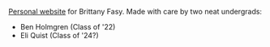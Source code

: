 [Personal website](https://comptag.github.io/brittany-fasy/) for Brittany Fasy. Made with care by two neat undergrads:
- Ben Holmgren (Class of '22)
- Eli Quist (Class of '24?)

